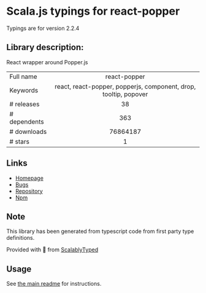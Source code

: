 
# Scala.js typings for react-popper

Typings are for version 2.2.4

## Library description:
React wrapper around Popper.js

|                    |                 |
| ------------------ | :-------------: |
| Full name          | react-popper |
| Keywords           | react, react-popper, popperjs, component, drop, tooltip, popover |
| # releases         | 38 |
| # dependents       | 363 |
| # downloads        | 76864187 |
| # stars            | 1 |

## Links
- [Homepage](https://github.com/souporserious/react-popper)
- [Bugs](https://github.com/souporserious/react-popper/issues)
- [Repository](https://github.com/souporserious/react-popper)
- [Npm](https://www.npmjs.com/package/react-popper)
    


## Note
This library has been generated from typescript code from first party type definitions.

Provided with :purple_heart: from [ScalablyTyped](https://github.com/oyvindberg/ScalablyTyped)

## Usage
See [the main readme](../../readme.md) for instructions.


